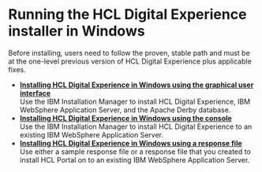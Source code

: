 # Running the HCL Digital Experience installer in Windows

Before installing, users need to follow the proven, stable path and must be at the one-level previous version of HCL Digital Experience plus applicable fixes.

-   **[Installing HCL Digital Experience in Windows using the graphical user interface](../running_install/inst_gui-windows.md)**  
Use the IBM Installation Manager to install HCL Digital Experience, IBM WebSphere Application Server, and the Apache Derby database.
-   **[Installing HCL Digital Experience in Windows using the console](../running_install/inst_console-windows.md)**  
Use the IBM Installation Manager to install HCL Digital Experience to an existing IBM WebSphere Application Server.
-   **[Installing HCL Digital Experience in Windows using a response file](../running_install/install_with_responsefile/index.md)**  
 Use either a sample response file or a response file that you created to install HCL Portal on to an existing IBM WebSphere Application Server.


